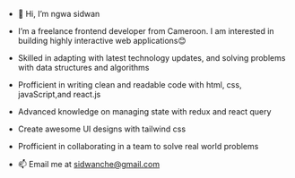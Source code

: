 - 👋 Hi, I’m ngwa sidwan

- I’m a freelance frontend developer from Cameroon. I am interested in building highly interactive web applications😊

- Skilled in adapting with latest technology updates, and solving problems with data structures and algorithms

- Profficient in writing clean and readable code with html, css, javaScript,and react.js

- Advanced knowledge on managing state with redux and react query

-  Create awesome UI designs with tailwind css

- Profficient in collaborating in a team to solve real world problems

- 📫 Email me at sidwanche@gmail.com

<!---
ngwasidwan/ngwasidwan is a ✨ special ✨ repository because its `README.md` (this file) appears on your GitHub profile.
You can click the Preview link to take a look at your changes.
--->
